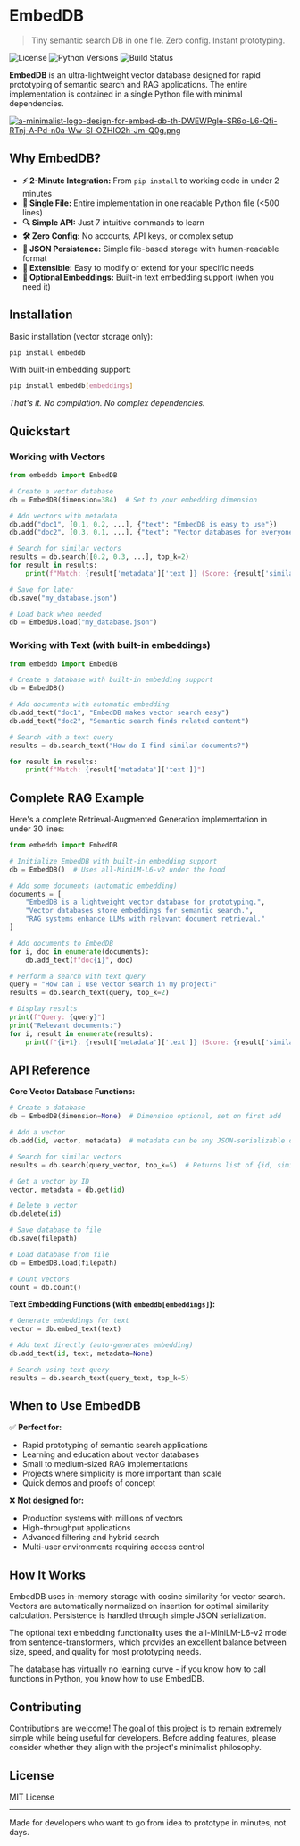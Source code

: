 # EmbedDB
> Tiny semantic search DB in one file. Zero config. Instant prototyping.

![License](https://img.shields.io/badge/license-MIT-blue)
![Python Versions](https://img.shields.io/badge/python-3.9%2B-blue)
![Build Status](https://img.shields.io/badge/build-passing-brightgreen)



**EmbedDB** is an ultra-lightweight vector database designed for rapid prototyping of semantic search and RAG applications. The entire implementation is contained in a single Python file with minimal dependencies.

[![a-minimalist-logo-design-for-embed-db-th-DWEWPgle-SR6o-L6-Qfi-RTnj-A-Pd-n0a-Ww-Sl-OZHIO2h-Jm-Q0g.png](https://i.postimg.cc/tT6Zw9SQ/a-minimalist-logo-design-for-embed-db-th-DWEWPgle-SR6o-L6-Qfi-RTnj-A-Pd-n0a-Ww-Sl-OZHIO2h-Jm-Q0g.png)](https://postimg.cc/Q9XdWZZ0)

## Why EmbedDB?

- **⚡ 2-Minute Integration:** From `pip install` to working code in under 2 minutes
- **📄 Single File:** Entire implementation in one readable Python file (<500 lines)
- **🔍 Simple API:** Just 7 intuitive commands to learn
- **🛠️ Zero Config:** No accounts, API keys, or complex setup
- **💾 JSON Persistence:** Simple file-based storage with human-readable format
- **🧩 Extensible:** Easy to modify or extend for your specific needs
- **🤖 Optional Embeddings:** Built-in text embedding support (when you need it)

## Installation

Basic installation (vector storage only):
```bash
pip install embeddb
```

With built-in embedding support:
```bash
pip install embeddb[embeddings]
```

*That's it. No compilation. No complex dependencies.*

## Quickstart

### Working with Vectors

```python
from embeddb import EmbedDB

# Create a vector database
db = EmbedDB(dimension=384)  # Set to your embedding dimension

# Add vectors with metadata
db.add("doc1", [0.1, 0.2, ...], {"text": "EmbedDB is easy to use"})
db.add("doc2", [0.3, 0.1, ...], {"text": "Vector databases for everyone"})

# Search for similar vectors
results = db.search([0.2, 0.3, ...], top_k=2)
for result in results:
    print(f"Match: {result['metadata']['text']} (Score: {result['similarity']})")

# Save for later
db.save("my_database.json")

# Load back when needed
db = EmbedDB.load("my_database.json")
```

### Working with Text (with built-in embeddings)

```python
from embeddb import EmbedDB

# Create a database with built-in embedding support
db = EmbedDB()

# Add documents with automatic embedding
db.add_text("doc1", "EmbedDB makes vector search easy")
db.add_text("doc2", "Semantic search finds related content")

# Search with a text query
results = db.search_text("How do I find similar documents?")

for result in results:
    print(f"Match: {result['metadata']['text']}")
```

## Complete RAG Example

Here's a complete Retrieval-Augmented Generation implementation in under 30 lines:

```python
from embeddb import EmbedDB

# Initialize EmbedDB with built-in embedding support
db = EmbedDB()  # Uses all-MiniLM-L6-v2 under the hood

# Add some documents (automatic embedding)
documents = [
    "EmbedDB is a lightweight vector database for prototyping.",
    "Vector databases store embeddings for semantic search.",
    "RAG systems enhance LLMs with relevant document retrieval."
]

# Add documents to EmbedDB
for i, doc in enumerate(documents):
    db.add_text(f"doc{i}", doc)

# Perform a search with text query
query = "How can I use vector search in my project?"
results = db.search_text(query, top_k=2)

# Display results
print(f"Query: {query}")
print("Relevant documents:")
for i, result in enumerate(results):
    print(f"{i+1}. {result['metadata']['text']} (Score: {result['similarity']:.4f})")
```

## API Reference

**Core Vector Database Functions:**

```python
# Create a database
db = EmbedDB(dimension=None)  # Dimension optional, set on first add

# Add a vector
db.add(id, vector, metadata)  # metadata can be any JSON-serializable object

# Search for similar vectors
results = db.search(query_vector, top_k=5)  # Returns list of {id, similarity, metadata}

# Get a vector by ID
vector, metadata = db.get(id)

# Delete a vector
db.delete(id)

# Save database to file
db.save(filepath)

# Load database from file
db = EmbedDB.load(filepath)

# Count vectors
count = db.count()
```

**Text Embedding Functions (with `embeddb[embeddings]`):**

```python
# Generate embeddings for text
vector = db.embed_text(text)

# Add text directly (auto-generates embedding)
db.add_text(id, text, metadata=None)

# Search using text query
results = db.search_text(query_text, top_k=5)
```

## When to Use EmbedDB

✅ **Perfect for:**
- Rapid prototyping of semantic search applications
- Learning and education about vector databases
- Small to medium-sized RAG implementations
- Projects where simplicity is more important than scale
- Quick demos and proofs of concept

❌ **Not designed for:**
- Production systems with millions of vectors
- High-throughput applications
- Advanced filtering and hybrid search
- Multi-user environments requiring access control

## How It Works

EmbedDB uses in-memory storage with cosine similarity for vector search. Vectors are automatically normalized on insertion for optimal similarity calculation. Persistence is handled through simple JSON serialization.

The optional text embedding functionality uses the all-MiniLM-L6-v2 model from sentence-transformers, which provides an excellent balance between size, speed, and quality for most prototyping needs.

The database has virtually no learning curve - if you know how to call functions in Python, you know how to use EmbedDB.

## Contributing

Contributions are welcome! The goal of this project is to remain extremely simple while being useful for developers. Before adding features, please consider whether they align with the project's minimalist philosophy.

## License

MIT License

---

Made for developers who want to go from idea to prototype in minutes, not days.
